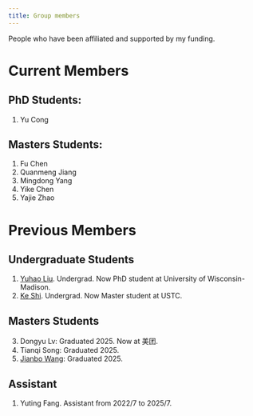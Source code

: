 ```yaml
---
title: Group members
---
```


People who have been affiliated and supported by my funding. 

# Current Members

## PhD Students:

1. Yu Cong

## Masters Students:

1. Fu Chen
2. Quanmeng Jiang
3. Mingdong Yang
4. Yike Chen
5. Yajie Zhao

# Previous Members

## Undergraduate Students

1. [Yuhao Liu](https://yhliu126.github.io/). Undergrad. Now PhD student at University of Wisconsin-Madison.
2. [Ke Shi](https://keshi.pro/). Undergrad. Now Master student at USTC.

## Masters Students
3. Dongyu Lv: Graduated 2025. Now at 美团. 
4. Tianqi Song: Graduated 2025. 
5. [Jianbo Wang](https://github.com/wangchienbo): Graduated 2025.

## Assistant

1. Yuting Fang. Assistant from 2022/7 to 2025/7.